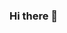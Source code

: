 ### Hi there 👋

<!--
**Mghrabi/Mghrabi** is a ✨ _special_ ✨ repository because its `README.md` (this file) appears on your GitHub profile.

Here are some ideas to get you started:

- 🔭 I’m seeking an opportunity to work as a Full stack engineer
- 🌱 I’m currently learning System Desing and Machine Learning
- 📫 Reach me via email: ahmedhishammaghrabi@gmail.com
